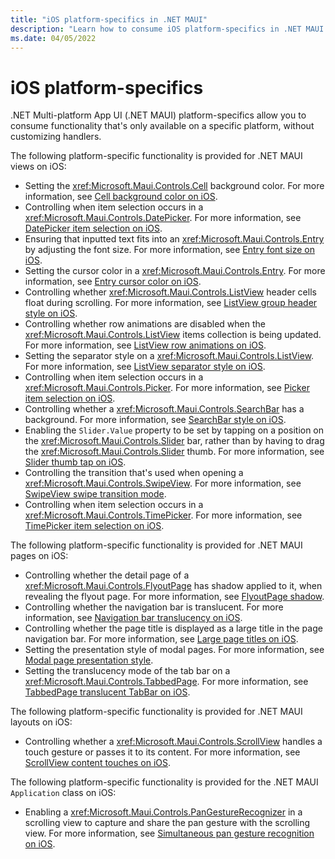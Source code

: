 ```yaml
---
title: "iOS platform-specifics in .NET MAUI"
description: "Learn how to consume iOS platform-specifics in .NET MAUI apps."
ms.date: 04/05/2022
---
```


# iOS platform-specifics

.NET Multi-platform App UI (.NET MAUI) platform-specifics allow you to consume functionality that's only available on a specific platform, without customizing handlers.

The following platform-specific functionality is provided for .NET MAUI views on iOS:

- Setting the <xref:Microsoft.Maui.Controls.Cell> background color. For more information, see [Cell background color on iOS](cell-background-color.md).
- Controlling when item selection occurs in a <xref:Microsoft.Maui.Controls.DatePicker>. For more information, see [DatePicker item selection on iOS](datepicker-selection.md).
- Ensuring that inputted text fits into an <xref:Microsoft.Maui.Controls.Entry> by adjusting the font size. For more information, see [Entry font size on iOS](entry-font-size.md).
- Setting the cursor color in a <xref:Microsoft.Maui.Controls.Entry>. For more information, see [Entry cursor color on iOS](entry-cursor-color.md).
- Controlling whether <xref:Microsoft.Maui.Controls.ListView> header cells float during scrolling. For more information, see [ListView group header style on iOS](listview-group-header-style.md).
- Controlling whether row animations are disabled when the <xref:Microsoft.Maui.Controls.ListView> items collection is being updated. For more information, see [ListView row animations on iOS](listview-row-animations.md).
- Setting the separator style on a <xref:Microsoft.Maui.Controls.ListView>. For more information, see [ListView separator style on iOS](listview-separator-style.md).
- Controlling when item selection occurs in a <xref:Microsoft.Maui.Controls.Picker>. For more information, see [Picker item selection on iOS](picker-selection.md).
- Controlling whether a <xref:Microsoft.Maui.Controls.SearchBar> has a background. For more information, see [SearchBar style on iOS](searchbar-style.md).
- Enabling the `Slider.Value` property to be set by tapping on a position on the <xref:Microsoft.Maui.Controls.Slider> bar, rather than by having to drag the <xref:Microsoft.Maui.Controls.Slider> thumb. For more information, see [Slider thumb tap on iOS](slider-thumb.md).
- Controlling the transition that's used when opening a <xref:Microsoft.Maui.Controls.SwipeView>. For more information, see [SwipeView swipe transition mode](swipeview-swipetransitionmode.md).
- Controlling when item selection occurs in a <xref:Microsoft.Maui.Controls.TimePicker>. For more information, see [TimePicker item selection on iOS](timepicker-selection.md).

The following platform-specific functionality is provided for .NET MAUI pages on iOS:

- Controlling whether the detail page of a <xref:Microsoft.Maui.Controls.FlyoutPage> has shadow applied to it, when revealing the flyout page. For more information, see [FlyoutPage shadow](flyoutpage-shadow.md).
- Controlling whether the navigation bar is translucent. For more information, see [Navigation bar translucency on iOS](navigation-bar-translucent.md).
- Controlling whether the page title is displayed as a large title in the page navigation bar. For more information, see [Large page titles on iOS](page-large-title.md).
- Setting the presentation style of modal pages. For more information, see [Modal page presentation style](page-presentation-style.md).
- Setting the translucency mode of the tab bar on a <xref:Microsoft.Maui.Controls.TabbedPage>. For more information, see [TabbedPage translucent TabBar on iOS](tabbedpage-translucent-tabbar.md).

The following platform-specific functionality is provided for .NET MAUI layouts on iOS:

- Controlling whether a <xref:Microsoft.Maui.Controls.ScrollView> handles a touch gesture or passes it to its content. For more information, see [ScrollView content touches on iOS](scrollview-content-touches.md).

The following platform-specific functionality is provided for the .NET MAUI `Application` class on iOS:

- Enabling a <xref:Microsoft.Maui.Controls.PanGestureRecognizer> in a scrolling view to capture and share the pan gesture with the scrolling view. For more information, see [Simultaneous pan gesture recognition on iOS](application-pan-gesture.md).

